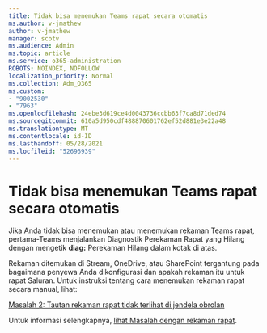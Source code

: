 ```yaml
---
title: Tidak bisa menemukan Teams rapat secara otomatis
ms.author: v-jmathew
author: v-jmathew
manager: scotv
ms.audience: Admin
ms.topic: article
ms.service: o365-administration
ROBOTS: NOINDEX, NOFOLLOW
localization_priority: Normal
ms.collection: Adm_O365
ms.custom:
- "9002530"
- "7963"
ms.openlocfilehash: 24ebe3d619ce4d0043736ccbb63f7ca8d71ded74
ms.sourcegitcommit: 610a5d950cdf488870601762ef52d881e3e22a48
ms.translationtype: MT
ms.contentlocale: id-ID
ms.lasthandoff: 05/28/2021
ms.locfileid: "52696939"
---
```

# <a name="cant-find-the-teams-meeting-recording"></a>Tidak bisa menemukan Teams rapat secara otomatis

Jika Anda tidak bisa menemukan atau menemukan rekaman Teams rapat, pertama-Teams menjalankan Diagnostik Perekaman Rapat yang Hilang dengan mengetik **diag:** Perekaman Hilang dalam kotak di atas. 

Rekaman ditemukan di Stream, OneDrive, atau SharePoint tergantung pada bagaimana penyewa Anda dikonfigurasi dan apakah rekaman itu untuk rapat Saluran. Untuk instruksi tentang cara menemukan rekaman rapat secara manual, lihat: 

[Masalah 2: Tautan rekaman rapat tidak terlihat di jendela obrolan](/microsoftteams/troubleshoot/meetings/troubleshoot-meeting-recording-issues#issue-2-the-meeting-recording-link-isnt-visible-in-a-chat-window)

Untuk informasi selengkapnya, [lihat Masalah dengan rekaman rapat](/microsoftteams/troubleshoot/meetings/troubleshoot-meeting-recording-issues).
